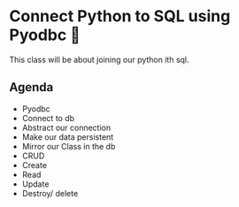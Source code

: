 # Connect Python to SQL using Pyodbc 🌮

This class will be about joining our python ith sql.

## Agenda

- Pyodbc
- Connect to db
- Abstract our connection
- Make our data persistent
- Mirror our Class in the db
- CRUD
- Create
- Read
- Update
- Destroy/ delete